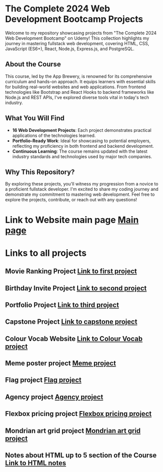 # The Complete 2024 Web Development Bootcamp Projects

Welcome to my repository showcasing projects from "The Complete 2024 Web Development Bootcamp" on Udemy! This collection highlights my journey in mastering fullstack web development, covering HTML, CSS, JavaScript (ES6+), React, Node.js, Express.js, and PostgreSQL.

## About the Course

This course, led by the App Brewery, is renowned for its comprehensive curriculum and hands-on approach. It equips learners with essential skills for building real-world websites and web applications. From frontend technologies like Bootstrap and React Hooks to backend frameworks like Node.js and REST APIs, I've explored diverse tools vital in today's tech industry.

## What You Will Find

- **16 Web Development Projects**: Each project demonstrates practical applications of the technologies learned.
- **Portfolio-Ready Work**: Ideal for showcasing to potential employers, reflecting my proficiency in both frontend and backend development.
- **Continuous Learning**: The course remains updated with the latest industry standards and technologies used by major tech companies.

## Why This Repository?

By exploring these projects, you'll witness my progression from a novice to a proficient fullstack developer. I'm excited to share my coding journey and demonstrate my commitment to mastering web development. Feel free to explore the projects, contribute, or reach out with any questions!

# Link to Website main page [Main page](https://ognjenradic1.github.io/web_dev_course_2024_udemy/)

# Links to all projects

## Movie Ranking Project [Link to first project](./section_2_project/index.html)

## Birthday Invite Project [Link to second project](./section_3_project/index.html)

## Portfolio Project [Link to third project](./section_4_project/index.html)

## Capstone Project [Link to capstone project](./section_4_capstone_project/index.html)

## Colour Vocab Website [Link to Colour Vocab project](./section_5_project/index.html)

## Meme poster project [Meme project](./section_6_project/project/index.html)

## Flag project [Flag project](./section_7_project/index.html)

## Agency project [Agency project](./section_8_project/index.html)

## Flexbox pricing project [Flexbox pricing project](./section_9_project/index.html)

## Mondrian art grid project [Mondrian art grid project](./section_10_project/index.html)

## Notes about HTML up to 5 section of the Course [Link to HTML notes](./useful_notes/notes_about_html.md)
